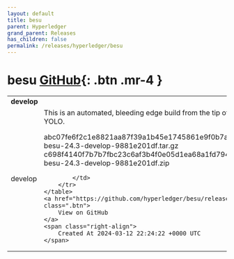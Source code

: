 ```yaml
---
layout: default
title: besu
parent: Hyperledger
grand_parent: Releases
has_children: false
permalink: /releases/hyperledger/besu
---
```


# besu <span class="fs-3 right-align">[GitHub](https://github.com/hyperledger/besu){: .btn .mr-4 }</span>


<div>
    <table>
        <tr>
            <td colspan="2">
                <b>
                    develop
                </b>
            </td>
        </tr>
        <tr>
            <td>
                <span class="chip">
                    develop
                </span>
            </td>
            <td>
                This is an automated, bleeding edge build from the tip of main. No promises. YOLO.

abc07fe6f2c1e8821aa87f39a1b45e1745861e9f0b7a738a9416a562dc5158fa  besu-24.3-develop-9881e201df.tar.gz
c698f4140f7b7b7fbc23c6af3b4f0e05d1ea68a1fd794ad0b46b3832d5da186b  besu-24.3-develop-9881e201df.zip

            </td>
        </tr>
    </table>
    <a href="https://github.com/hyperledger/besu/releases/tag/develop" class=".btn">
        View on GitHub
    </a>
    <span class="right-align">
        Created At 2024-03-12 22:24:22 +0000 UTC
    </span>
</div>

